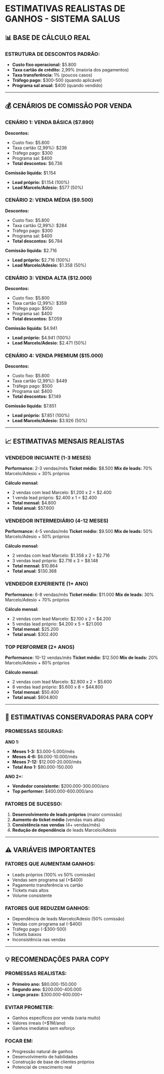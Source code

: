 # **ESTIMATIVAS REALISTAS DE GANHOS - SISTEMA SALUS**

## **📊 BASE DE CÁLCULO REAL**

### **ESTRUTURA DE DESCONTOS PADRÃO:**
- **Custo fixo operacional:** $5.800
- **Taxa cartão de crédito:** 2,99% (maioria dos pagamentos)
- **Taxa transferência:** 1% (poucos casos)
- **Tráfego pago:** $300-500 (quando aplicável)
- **Programa sal anual:** $400 (quando vendido)

---

## **💰 CENÁRIOS DE COMISSÃO POR VENDA**

### **CENÁRIO 1: VENDA BÁSICA ($7.890)**
**Descontos:**
- Custo fixo: $5.800
- Taxa cartão (2,99%): $236
- Tráfego pago: $300
- Programa sal: $400
- **Total descontos:** $6.736

**Comissão líquida:** $1.154
- **Lead próprio:** $1.154 (100%)
- **Lead Marcelo/Adesio:** $577 (50%)

### **CENÁRIO 2: VENDA MÉDIA ($9.500)**
**Descontos:**
- Custo fixo: $5.800
- Taxa cartão (2,99%): $284
- Tráfego pago: $300
- Programa sal: $400
- **Total descontos:** $6.784

**Comissão líquida:** $2.716
- **Lead próprio:** $2.716 (100%)
- **Lead Marcelo/Adesio:** $1.358 (50%)

### **CENÁRIO 3: VENDA ALTA ($12.000)**
**Descontos:**
- Custo fixo: $5.800
- Taxa cartão (2,99%): $359
- Tráfego pago: $500
- Programa sal: $400
- **Total descontos:** $7.059

**Comissão líquida:** $4.941
- **Lead próprio:** $4.941 (100%)
- **Lead Marcelo/Adesio:** $2.471 (50%)

### **CENÁRIO 4: VENDA PREMIUM ($15.000)**
**Descontos:**
- Custo fixo: $5.800
- Taxa cartão (2,99%): $449
- Tráfego pago: $500
- Programa sal: $400
- **Total descontos:** $7.149

**Comissão líquida:** $7.851
- **Lead próprio:** $7.851 (100%)
- **Lead Marcelo/Adesio:** $3.926 (50%)

---

## **📈 ESTIMATIVAS MENSAIS REALISTAS**

### **VENDEDOR INICIANTE (1-3 MESES)**
**Performance:** 2-3 vendas/mês
**Ticket médio:** $8.500
**Mix de leads:** 70% Marcelo/Adesio + 30% próprios

**Cálculo mensal:**
- 2 vendas com lead Marcelo: $1.200 x 2 = $2.400
- 1 venda lead próprio: $2.400 x 1 = $2.400
- **Total mensal:** $4.800
- **Total anual:** $57.600

### **VENDEDOR INTERMEDIÁRIO (4-12 MESES)**
**Performance:** 4-5 vendas/mês
**Ticket médio:** $9.500
**Mix de leads:** 50% Marcelo/Adesio + 50% próprios

**Cálculo mensal:**
- 2 vendas com lead Marcelo: $1.358 x 2 = $2.716
- 3 vendas lead próprio: $2.716 x 3 = $8.148
- **Total mensal:** $10.864
- **Total anual:** $130.368

### **VENDEDOR EXPERIENTE (1+ ANO)**
**Performance:** 6-8 vendas/mês
**Ticket médio:** $11.000
**Mix de leads:** 30% Marcelo/Adesio + 70% próprios

**Cálculo mensal:**
- 2 vendas com lead Marcelo: $2.100 x 2 = $4.200
- 5 vendas lead próprio: $4.200 x 5 = $21.000
- **Total mensal:** $25.200
- **Total anual:** $302.400

### **TOP PERFORMER (2+ ANOS)**
**Performance:** 10-12 vendas/mês
**Ticket médio:** $12.500
**Mix de leads:** 20% Marcelo/Adesio + 80% próprios

**Cálculo mensal:**
- 2 vendas com lead Marcelo: $2.800 x 2 = $5.600
- 8 vendas lead próprio: $5.600 x 8 = $44.800
- **Total mensal:** $50.400
- **Total anual:** $604.800

---

## **🎯 ESTIMATIVAS CONSERVADORAS PARA COPY**

### **PROMESSAS SEGURAS:**

**ANO 1:**
- **Meses 1-3:** $3.000-5.000/mês
- **Meses 4-6:** $6.000-10.000/mês
- **Meses 7-12:** $12.000-20.000/mês
- **Total Ano 1:** $80.000-150.000

**ANO 2+:**
- **Vendedor consistente:** $200.000-300.000/ano
- **Top performer:** $400.000-600.000/ano

### **FATORES DE SUCESSO:**
1. **Desenvolvimento de leads próprios** (maior comissão)
2. **Aumento do ticket médio** (vendas mais altas)
3. **Consistência nas vendas** (4+ vendas/mês)
4. **Redução de dependência** de leads Marcelo/Adesio

---

## **⚠️ VARIÁVEIS IMPORTANTES**

### **FATORES QUE AUMENTAM GANHOS:**
- Leads próprios (100% vs 50% comissão)
- Vendas sem programa sal (+$400)
- Pagamento transferência vs cartão
- Tickets mais altos
- Volume consistente

### **FATORES QUE REDUZEM GANHOS:**
- Dependência de leads Marcelo/Adesio (50% comissão)
- Vendas com programa sal (-$400)
- Tráfego pago (-$300-500)
- Tickets baixos
- Inconsistência nas vendas

---

## **💡 RECOMENDAÇÕES PARA COPY**

### **PROMESSAS REALISTAS:**
- **Primeiro ano:** $80.000-150.000
- **Segundo ano:** $200.000-400.000
- **Longo prazo:** $300.000-600.000+

### **EVITAR PROMETER:**
- Ganhos específicos por venda (varia muito)
- Valores irreais (+$1M/ano)
- Ganhos imediatos sem esforço

### **FOCAR EM:**
- Progressão natural de ganhos
- Desenvolvimento de habilidades
- Construção de base de clientes próprios
- Potencial de crescimento real 